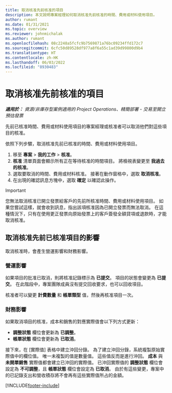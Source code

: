 ```yaml
---
title: 取消核准先前核准的項目
description: 本文說明專案經理如何取消核准先前核准的時間、費用或材料使用項目。
author: rumant
ms.date: 01/31/2021
ms.topic: overview
ms.reviewer: johnmichalak
ms.author: rumant
ms.openlocfilehash: 08c2248a5fcfc9b7569871a76bc09234ffd172c7
ms.sourcegitcommit: 6cfc50d89528df977a8f6a55c1ad39d99800d9b4
ms.translationtype: HT
ms.contentlocale: zh-HK
ms.lasthandoff: 06/03/2022
ms.locfileid: "8930483"
---
```

# <a name="cancel-the-approval-of-previously-approved-entries"></a>取消核准先前核准的項目

_**適用於：** 資源/非庫存型案例適用的 Project Operations、精簡部署 - 交易至開立預估發票_

先前已核准時間、費用或材料使用項目的專案經理或核准者可以取消他們對這些項目的核准。 

依照下列步驟，取消核准先前已核准的時間、費用或材料使用項目。

1. 移至 **專案** \> **我的工作** \> **核准**。
2. **核准** 清單頁面會顯示所有正在等待核准的時間項目。 將檢視表變更至 **我過去的核准**。
3. 選取要取消的時間、費用或材料核准。 接著在動作窗格中，選取 **取消核准**。
4. 在出現的確認訊息方塊中，選取 **確定** 以確認此操作。

> [!IMPORTANT]
> 您無法取消核准已開立發票給客戶的先前所核准時間、費用或材料使用項目。 如果您嘗試這樣，就會收到訊息，指出該項核准因為已開立發票而無法取消。 在這種情況下，只有在使用更正發票向原始發票上的客戶簽發全額貸項或退款時，才能取消核准。

## <a name="impact-of-canceling-the-approval-of-a-previously-approved-entry"></a>取消核准先前已核准項目的影響

取消核准時，會產生營運影響和財務影響。

### <a name="operational-impact"></a>營運影響

如果項目的批准已取消，則將核准記錄標示為 **已提交**。 項目的狀態會變更為 **已提交**。 在此階段中，專案團隊成員沒有提交回收要求，也可以回收項目。

核准者可以變更 **計費數量** 和 **帳單類型** 值，然後再核准項目一次。

### <a name="financial-impact"></a>財務影響

如果取消項目的核准，成本和銷售的對應實際值會以下列方式更新：

- **調整狀態** 欄位會更新為 **已調整**。
- **帳單狀態** 欄位會更新為 **已取消**。

接下來，在 [實際值] 表格中建立沖回分錄。 為了建立沖回分錄，系統複製原始實際值中的欄位值。 唯一未複製的值是數量值。 這些值反而是進行沖回。 **成本** 與 **未開單銷售** 實際值都會建立已沖回的實際值。 已沖回實際值的 **調整狀態** 欄位會設定為 **不可調整**，且 **帳單狀態** 欄位會設定為 **已取消**。 由於有這些變更，專案中的已記錄支出和營收積存將不會再有這些實際值所占的金額。

[!INCLUDE[footer-include](../includes/footer-banner.md)]

